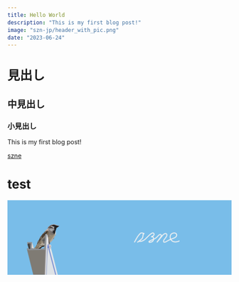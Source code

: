```yaml
---
title: Hello World
description: "This is my first blog post!"
image: "szn-jp/header_with_pic.png"
date: "2023-06-24"
---
```


# 見出し

## 中見出し

### 小見出し

This is my first blog post!

[szne](https://szn.jp)

<h1>test</h1>

![alt text](szn-jp/header_with_pic.png)